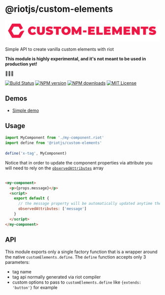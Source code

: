 # @riotjs/custom-elements

[![Riot.js custom elements logo](https://raw.githubusercontent.com/riot/branding/main/custom-elements/custom-elements-horizontal.svg)](https://github.com/riot/custom-elements/)

Simple API to create vanilla custom elements with riot

**This module is highly experimental, and it's not meant to be used in production yet!**

:construction::construction::construction:

[![Build Status][ci-image]][ci-url]
[![NPM version][npm-version-image]][npm-url]
[![NPM downloads][npm-downloads-image]][npm-url]
[![MIT License][license-image]][license-url]

## Demos

- [Simple demo](https://codesandbox.io/s/lynokr1z4l)


## Usage

```js
import MyComponent from './my-component.riot'
import define from '@riotjs/custom-elements'

define('x-tag', MyComponent)
```

Notice that in order to update the component properties via attribute you will need to rely on the [`observedAttributes`](https://developer.mozilla.org/en-US/docs/Web/Web_Components/Using_custom_elements) array

```html

<my-component>
  <p>{props.message}</p>
  <script>
    export default {
      // the message property will be automatically updated anytime the DOM `message` attribute will change
      observedAttributes: ['message']
    }
  </script>
</my-component>
```


[ci-image]:https://img.shields.io/github/actions/workflow/status/riot/custom-elements/test.yml?style=flat-square
[ci-url]:https://github.com/riot/custom-elements/actions

[license-image]:http://img.shields.io/badge/license-MIT-000000.svg?style=flat-square
[license-url]:LICENSE

[npm-version-image]:http://img.shields.io/npm/v/@riotjs/custom-elements.svg?style=flat-square
[npm-downloads-image]:http://img.shields.io/npm/dm/@riotjs/custom-elements.svg?style=flat-square
[npm-url]:https://npmjs.org/package/@riotjs/custom-elements

## API

This module exports only a single factory function that is a wrapper around the native `customElements.define`. The `define` function accepts only 3 parameters:

- tag name
- tag api normally generated via riot compiler
- custom options to pass to `customElements.define` like `{extends: 'button'}` for example

